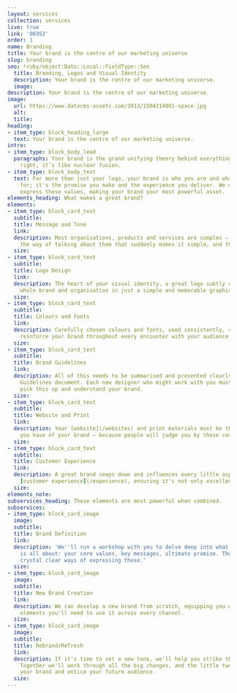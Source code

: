 ```yaml
---
layout: services
collection: services
live: true
link: '86952'
order: 1
name: Branding
title: Your brand is the centre of our marketing universe
slug: branding
seo: !ruby/object:Dato::Local::FieldType::Seo
  title: Branding, Logos and Visual Identity
  description: Your brand is the centre of our marketing universe.
  image: 
description: Your brand is the centre of our marketing universe.
image:
  url: https://www.datocms-assets.com/3013/1504214801-space.jpg
  alt: 
  title: 
heading:
- item_type: block_heading_large
  text: Your brand is the centre of our marketing universe.
intro:
- item_type: block_body_lead
  paragraphs: Your brand is the grand unifying theory behind everything you do. Done
    right, it’s like nuclear fusion.
- item_type: block_body_text
  text: Far more than just your logo, your brand is who you are and what you stand
    for; it's the promise you make and the experience you deliver. We use design to
    express these values, making your brand your most powerful asset.
elements_heading: What makes a great brand?
elements:
- item_type: block_card_text
  subtitle: 
  title: Message and Tone
  link: 
  description: Most organisations, products and services are complex – until you find
    the way of talking about them that suddenly makes it simple, and therefore attractive.
  size: 
- item_type: block_card_text
  subtitle: 
  title: Logo Design
  link: 
  description: The heart of your visual identity, a great logo subtly embodies your
    whole brand and organisation in just a simple and memorable graphic device.
  size: 
- item_type: block_card_text
  subtitle: 
  title: Colours and Fonts
  link: 
  description: Carefully chosen colours and fonts, used consistently, continuously
    reinforce your brand throughout every encounter with your audience.
  size: 
- item_type: block_card_text
  subtitle: 
  title: Brand Guidelines
  link: 
  description: All of this needs to be summarised and presented clearly in a Brand
    Guidelines document. Each new designer who might work with you must be able to
    pick this up and understand your brand.
  size: 
- item_type: block_card_text
  subtitle: 
  title: Website and Print
  link: 
  description: Your [website](/websites) and print materials must be the best reflections
    you have of your brand – because people will judge you by these covers.
  size: 
- item_type: block_card_text
  subtitle: 
  title: Customer Experience
  link: 
  description: A great brand seeps down and influences every little aspect of the
    [customer experience](/experience), ensuring it's not only excellent but distinctive.
  size: 
elements_note: 
subservices_heading: These elements are most powerful when combined.
subservices:
- item_type: block_card_image
  image: 
  subtitle: 
  title: Brand Definition
  link: 
  description: 'We''ll run a workshop with you to delve deep into what your brand
    is all about: your core values, key messages, ultimate promise. Then we''ll find
    crystal clear ways of expressing these.'
  size: 
- item_type: block_card_image
  image: 
  subtitle: 
  title: New Brand Creation
  link: 
  description: We can develop a new brand from scratch, equipping you with all the
    elements you'll need to use it across every channel.
  size: 
- item_type: block_card_image
  image: 
  subtitle: 
  title: Rebrand/Refresh
  link: 
  description: If it's time to set a new tone, we'll help you strike the right note.
    Together we'll work through all the big changes, and the little tweaks, to recreate
    your brand and entice your future audience.
  size: 
---
```


